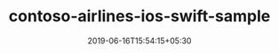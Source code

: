 ---
title: "contoso-airlines-ios-swift-sample"
date: 2019-06-16T15:54:15+05:30
type: "organisations"
org_name: "Microsoft Graph"
repo_desc: "A sample iOS Swift app that uses Microsoft Graph to access calendar and user data, and received Graph notifications from an Azure function."
repo_link: https://github.com/microsoftgraph/contoso-airlines-ios-swift-sample
---